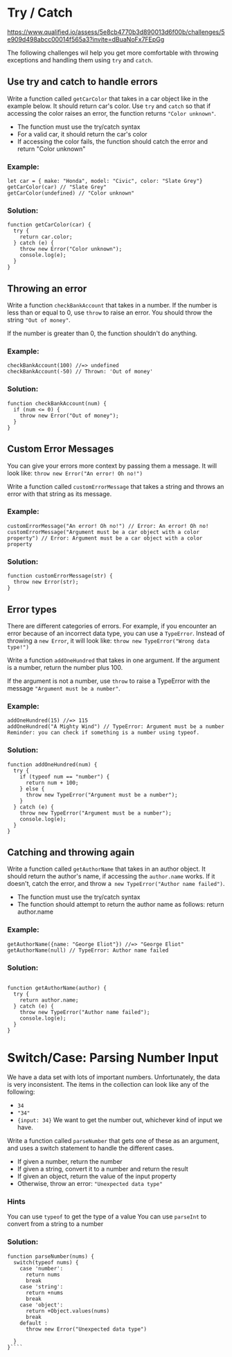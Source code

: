 # Try / Catch

https://www.qualified.io/assess/5e8cb4770b3d890013d6f00b/challenges/5e909d498abcc00014f565a3?invite=dBuaNoFx7FEpGg

The following challenges wil help you get more comfortable with throwing exceptions and handling them using `try` and `catch`.

## Use try and catch to handle errors
Write a function called `getCarColor` that takes in a car object like in the example below. It should return car's color. Use `try` and `catch` so that if accessing the color raises an error, the function returns `"Color unknown"`.

- The function must use the try/catch syntax
- For a valid car, it should return the car's color
- If accessing the color fails, the function should catch the error and return "Color unknown"

### Example:
```
let car = { make: "Honda", model: "Civic", color: "Slate Grey"}
getCarColor(car) // "Slate Grey"
getCarColor(undefined) // "Color unknown"
```
### Solution: 
````
function getCarColor(car) {
  try {
    return car.color;
  } catch (e) {
    throw new Error("Color unknown");
    console.log(e);
  }
}
````

## Throwing an error
Write a function `checkBankAccount` that takes in a number. If the number is less than or equal to 0, use `throw` to raise an error. You should throw the string `"Out of money"`.

If the number is greater than 0, the function shouldn't do anything.

### Example:
```
checkBankAccount(100) //=> undefined
checkBankAccount(-50) // Thrown: 'Out of money'
```
### Solution: 
````
function checkBankAccount(num) {
  if (num <= 0) {
    throw new Error("Out of money");
  }
}
````

## Custom Error Messages
You can give your errors more context by passing them a message. It will look like: `throw new Error("An error! Oh no!")`

Write a function called `customErrorMessage` that takes a string and throws an error with that string as its message.

### Example:
```
customErrorMessage("An error! Oh no!") // Error: An error! Oh no!
customErrorMessage("Argument must be a car object with a color property") // Error: Argument must be a car object with a color property
```
### Solution: 
````
function customErrorMessage(str) {
  throw new Error(str);
}
````

## Error types
There are different categories of errors. For example, if you encounter an error because of an incorrect data type, you can use a `TypeError`. Instead of throwing a `new Error`, it will look like: `throw new TypeError("Wrong data type!")`

Write a function `addOneHundred` that takes in one argument. If the argument is a number, return the number plus 100.

If the argument is not a number, use `throw` to raise a TypeError with the message `"Argument must be a number"`.

### Example:
```
addOneHundred(15) //=> 115
addOneHundred("A Mighty Wind") // TypeError: Argument must be a number
Reminder: you can check if something is a number using typeof.
```
### Solution: 
````
function addOneHundred(num) {
  try {
    if (typeof num == "number") {
      return num + 100;
    } else {
      throw new TypeError("Argument must be a number");
    }
  } catch (e) {
    throw new TypeError("Argument must be a number");
    console.log(e);
  }
}
````

## Catching and throwing again

Write a function called `getAuthorName` that takes in an author object. It should return the author's name, if accessing the `author.name` works. If it doesn't, catch the error, and throw a` new TypeError("Author name failed")`.

- The function must use the try/catch syntax
- The function should attempt to return the author name as follows: return author.name

### Example:
```
getAuthorName({name: "George Eliot"}) //=> "George Eliot"
getAuthorName(null) // TypeError: Author name failed
```
### Solution: 
````

function getAuthorName(author) {
  try {
    return author.name;
  } catch (e) {
    throw new TypeError("Author name failed");
    console.log(e);
  }
}
````


# Switch/Case: Parsing Number Input
We have a data set with lots of important numbers. Unfortunately, the data is very inconsistent. The items in the collection can look like any of the following:

- `34`
- `"34"`
- `{input: 34}`
We want to get the number out, whichever kind of input we have.

Write a function called `parseNumber` that gets one of these as an argument, and uses a switch statement to handle the different cases.

- If given a number, return the number
- If given a string, convert it to a number and return the result
- If given an object, return the value of the input property
- Otherwise, throw an error: `"Unexpected data type"`
### Hints
You can use `typeof` to get the type of a value
You can use `parseInt` to convert from a string to a number
### Solution: 
````
function parseNumber(nums) {
  switch(typeof nums) {
    case 'number':
      return nums
      break
    case 'string':
      return +nums
      break
    case 'object':
      return +Object.values(nums)
      break
    default :
      throw new Error("Unexpected data type")
    
  }
}````

